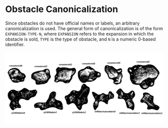 # Obstacle Canonicalization

Since obstacles do not have official names or labels, an arbitrary canonicalization is used.  The general form of canonicalization is of the form `EXPANSION-TYPE-N`, where `EXPANSION` refers to the expansion in which the obstacle is sold, `TYPE` is the type of obstacle, and `N` is a numeric 0-based identifier.

![Canonical Obstacle Names](xws-obstacles-annotated.jpg)
